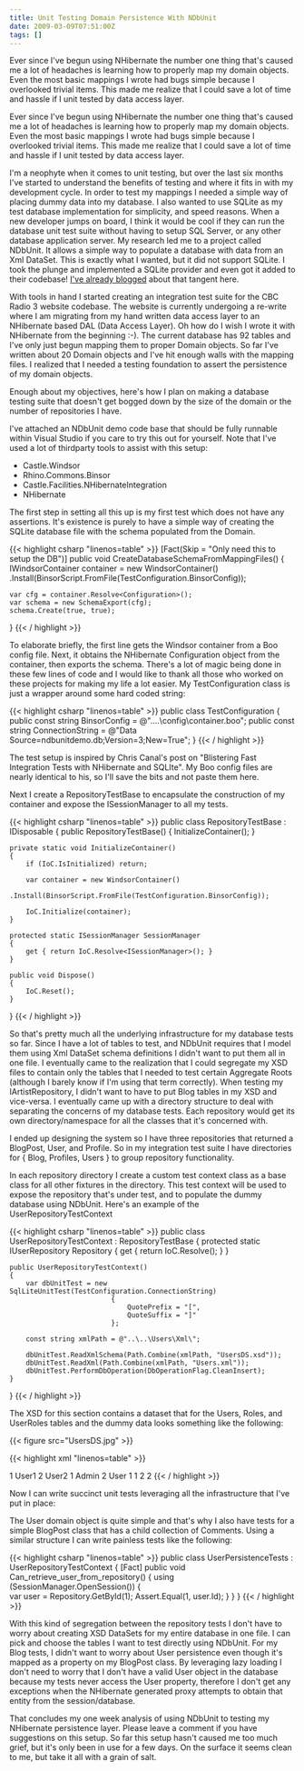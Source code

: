 ```yaml
---
title: Unit Testing Domain Persistence With NDbUnit
date: 2009-03-09T07:51:00Z
tags: []
---
```

Ever since I've begun using NHibernate the number one thing that's caused me a lot of headaches is learning how to properly map my domain objects. Even the most basic mappings I wrote had bugs simple because I overlooked trivial items. This made me realize that I could save a lot of time and hassle if I unit tested by data access layer.

Ever since I've begun using NHibernate the number one thing that's caused me a lot of headaches is learning how to properly map my domain objects. Even the most basic mappings I wrote had bugs simple because I overlooked trivial items. This made me realize that I could save a lot of time and hassle if I unit tested by data access layer.

I'm a neophyte when it comes to unit testing, but over the last six months I've started to understand the benefits of testing and where it fits in with my development cycle. In order to test my mappings I needed a simple way of placing dummy data into my database. I also wanted to use SQLite as my test database implementation for simplicity, and speed reasons. When a new developer jumps on board, I think it would be cool if they can run the database unit test suite without having to setup SQL Server, or any other database application server. My research led me to a project called NDbUnit. It allows a simple way to populate a database with data from an Xml DataSet. This is exactly what I wanted, but it did not support SQLite. I took the plunge and implemented a SQLite provider and even got it added to their codebase! [I've already blogged](/blog/development/when-1-does-not-equal-1-a-debugging-tale/) about that tangent here.

With tools in hand I started creating an integration test suite for the CBC Radio 3 website codebase. The website is currently undergoing a re-write where I am migrating from my hand written data access layer to an NHibernate based DAL (Data Access Layer). Oh how do I wish I wrote it with NHibernate from the beginning :-). The current database has 92 tables and I've only just begun mapping them to proper Domain objects. So far I've written about 20 Domain objects and I've hit enough walls with the mapping files. I realized that I needed a testing foundation to assert the persistence of my domain objects.

Enough about my objectives, here's how I plan on making a database testing suite that doesn't get bogged down by the size of the domain or the number of repositories I have.

I've attached an NDbUnit demo code base that should be fully runnable within Visual Studio if you care to try this out for yourself. Note that I've used a lot of thirdparty tools to assist with this setup:

* Castle.Windsor
* Rhino.Commons.Binsor
* Castle.Facilities.NHibernateIntegration
* NHibernate

The first step in setting all this up is my first test which does not have any assertions. It's existence is purely to have a simple way of creating the SQLite database file with the schema populated from the Domain.

{{< highlight csharp "linenos=table" >}}
[Fact(Skip = "Only need this to setup the DB")]
public void CreateDatabaseSchemaFromMappingFiles() 
{
    IWindsorContainer container = new WindsorContainer()
        .Install(BinsorScript.FromFile(TestConfiguration.BinsorConfig));

    var cfg = container.Resolve<Configuration>();
    var schema = new SchemaExport(cfg);
    schema.Create(true, true);
}
{{< / highlight >}}

To elaborate briefly, the first line gets the Windsor container from a Boo config file. Next, it obtains the NHibernate Configuration object from the container, then exports the schema. There's a lot of magic being done in these few lines of code and I would like to thank all those who worked on these projects for making my life a lot easier. My TestConfiguration class is just a wrapper around some hard coded string:

{{< highlight csharp "linenos=table" >}}
public class TestConfiguration
{
    public const string BinsorConfig = @"..\..\config\container.boo";
    public const string ConnectionString = @"Data Source=ndbunitdemo.db;Version=3;New=True";
}
{{< / highlight >}}

The test setup is inspired by Chris Canal's post on "Blistering Fast Integration Tests with NHibernate and SQLIte". My Boo config files are nearly identical to his, so I'll save the bits and not paste them here.

Next I create a RepositoryTestBase to encapsulate the construction of my container and expose the ISessionManager to all my tests.

{{< highlight csharp "linenos=table" >}}
public class RepositoryTestBase : IDisposable
{
    public RepositoryTestBase()
    {
        InitializeContainer();
    }

    private static void InitializeContainer()
    {
        if (IoC.IsInitialized) return;
        
        var container = new WindsorContainer()
            .Install(BinsorScript.FromFile(TestConfiguration.BinsorConfig));

        IoC.Initialize(container);
    }

    protected static ISessionManager SessionManager
    {
        get { return IoC.Resolve<ISessionManager>(); }
    }

    public void Dispose()
    {
        IoC.Reset();
    }
}
{{< / highlight >}}

So that's pretty much all the underlying infrastructure for my database tests so far. Since I have a lot of tables to test, and NDbUnit requires that I model them using Xml DataSet schema definitions I didn't want to put them all in one file. I eventually came to the realization that I could segregate my XSD files to contain only the tables that I needed to test certain Aggregate Roots (although I barely know if I'm using that term correctly). When testing my IArtistRepository, I didn't want to have to put Blog tables in my XSD and vice-versa. I eventually came up with a directory structure to deal with separating the concerns of my database tests. Each repository would get its own directory/namespace for all the classes that it's concerned with.

I ended up designing the system so I have three repositories that returned a BlogPost, User, and Profile. So in my integration test suite I have directories for { Blog, Profiles, Users } to group repository functionality.

In each repository directory I create a custom test context class as a base class for all other fixtures in the directory. This test context will be used to expose the repository that's under test, and to populate the dummy database using NDbUnit. Here's an example of the UserRepositoryTestContext

{{< highlight csharp "linenos=table" >}}
public class UserRepositoryTestContext : RepositoryTestBase
{
    protected static IUserRepository Repository
    {
        get { return IoC.Resolve<IUserRepository>();  }
    }


    public UserRepositoryTestContext()
    {
        var dbUnitTest = new SqlLiteUnitTest(TestConfiguration.ConnectionString)
                             {
                                 QuotePrefix = "[",
                                 QuoteSuffix = "]"
                             };

        const string xmlPath = @"..\..\Users\Xml\";

        dbUnitTest.ReadXmlSchema(Path.Combine(xmlPath, "UsersDS.xsd"));
        dbUnitTest.ReadXml(Path.Combine(xmlPath, "Users.xml"));
        dbUnitTest.PerformDbOperation(DbOperationFlag.CleanInsert);            
    }
}
{{< / highlight >}}

The XSD for this section contains a dataset that for the Users, Roles, and UserRoles tables and the dummy data looks something like the following:

{{< figure src="UsersDS.jpg" >}}

{{< highlight xml "linenos=table" >}}
<?xml version="1.0" encoding="utf-8" ?>
<UsersDS xmlns="http://tempuri.org/UsersDS.xsd">
  <Users>
    <Id>1</Id>
    <Name>User1</Name>
  </Users>
  <Users>
    <Id>2</Id>
    <Name>User2</Name>
  </Users>
  <Roles>
    <Id>1</Id>
    <Name>Admin</Name>
  </Roles>
  <Roles>
    <Id>2</Id>
    <Name>User</Name>
  </Roles>
  <UserRoles>
    <UserId>1</UserId>
    <RoleId>1</RoleId>
  </UserRoles>
  <UserRoles>
    <UserId>2</UserId>
    <RoleId>2</RoleId>
  </UserRoles>
</UsersDS>
{{< / highlight >}}


Now I can write succinct unit tests leveraging all the infrastructure that I've put in place:

The User domain object is quite simple and that's why I also have tests for a simple BlogPost class that has a child collection of Comments. Using a similar structure I can write painless tests like the following:

{{< highlight csharp "linenos=table" >}}
public class UserPersistenceTests : UserRepositoryTestContext
{
    [Fact]
    public void Can_retrieve_user_from_repository()
    {
        using (SessionManager.OpenSession())
        {                
            var user = Repository.GetById(1);
            Assert.Equal(1, user.Id);
        }
    }
}
{{< / highlight >}}

With this kind of segregation between the repository tests I don't have to worry about creating XSD DataSets for my entire database in one file. I can pick and choose the tables I want to test directly using NDbUnit. For my Blog tests, I didn't want to worry about User persistence even though it's mapped as a property on my BlogPost class. By leveraging lazy loading I don't need to worry that I don't have a valid User object in the database because my tests never access the User property, therefore I don't get any exceptions when the NHibernate generated proxy attempts to obtain that entity from the session/database.

That concludes my one week analysis of using NDbUnit to testing my NHibernate persistence layer. Please leave a comment if you have suggestions on this setup. So far this setup hasn't caused me too much grief, but it's only been in use for a few days. On the surface it seems clean to me, but take it all with a grain of salt.


